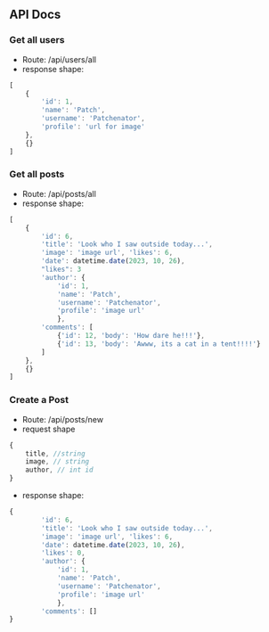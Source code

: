 ## API Docs

### Get all users

- Route: /api/users/all
- response shape:
```javascript
[
    {
        'id': 1, 
        'name': 'Patch', 
        'username': 'Patchenator', 
        'profile': 'url for image'
    },
    {}
]
```

### Get all posts

- Route: /api/posts/all
- response shape:
```javascript
[
    {
        'id': 6,
        'title': 'Look who I saw outside today...',
        'image': 'image url', 'likes': 6, 
        'date': datetime.date(2023, 10, 26), 
        "likes": 3
        'author': {
            'id': 1, 
            'name': 'Patch', 
            'username': 'Patchenator', 
            'profile': 'image url'
            },
        'comments': [
            {'id': 12, 'body': 'How dare he!!!'},
            {'id': 13, 'body': 'Awww, its a cat in a tent!!!!'}
        ]
    },
    {}
]
```

### Create a Post

- Route: /api/posts/new
- request shape
```javascript
{
    title, //string
    image, // string
    author, // int id
}
```
- response shape:
```javascript
{
        'id': 6,
        'title': 'Look who I saw outside today...',
        'image': 'image url', 'likes': 6, 
        'date': datetime.date(2023, 10, 26),
        'likes': 0, 
        'author': {
            'id': 1, 
            'name': 'Patch', 
            'username': 'Patchenator', 
            'profile': 'image url'
            },
        'comments': []
}

```